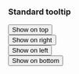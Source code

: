 
<h3 class="site-preview-heading">Standard tooltip</h3>
<div class="padding-8">
  <div class="margin-4">
    <button
      type="button"
      class="usa-button usa-tooltip"
      data-position="top"
      title="Top"
    >
      Show on top
    </button>
  </div>
  <div class="margin-4">
    <button
      type="button"
      class="usa-button usa-tooltip"
      data-position="right"
      title="Right"
    >
      Show on right
    </button>
  </div>
  <div class="margin-4">
    <button
      type="button"
      class="usa-button usa-tooltip"
      data-position="left"
      title="Left"
    >
      Show on left
    </button>
  </div>
  <div class="margin-4">
    <button
      type="button"
      class="usa-button usa-tooltip"
      data-position="bottom"
      title="Bottom"
    >
      Show on bottom
    </button>
  </div>
</div>
